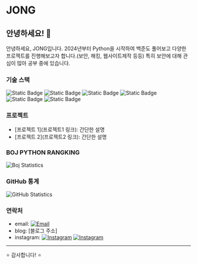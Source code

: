 # JONG

## 안녕하세요! 👋

안녕하세요, JONG입니다. 2024년부터 Python을 시작하여 백준도 풀어보고
다양한 프로젝트를 진행해보고자 합니다.(보안, 해킹, 웹사이트제작 등등)
특히 보안에 대해 관심이 많아 공부 중에 있습니다.

### 기술 스택

![Static Badge](https://img.shields.io/badge/python-%233776AB?style=for-the-badge&logo=python&logoColor=%233776AB&labelColor=black)
![Static Badge](https://img.shields.io/badge/Javascript-F0DB4F?style=for-the-badge&logo=Javascript&logoColor=F0DB4F&labelColor=black)
![Static Badge](https://img.shields.io/badge/c%2B%2B-%23%2300599C?style=for-the-badge&logo=c%2B%2B&logoColor=%2300599C&labelColor=black)
![Static Badge](https://img.shields.io/badge/c-%23A8B9CC?style=for-the-badge&logo=c&logoColor=%23A8B9CC&labelColor=black)
![Static Badge](https://img.shields.io/badge/linux-%23FCC624?style=for-the-badge&logo=linux&logoColor=%23FCC624&labelColor=black)
![Static Badge](https://img.shields.io/badge/mysql-%234479A1?style=for-the-badge&logo=mysql&logoColor=%234479A1&labelColor=black)

### 프로젝트

- [프로젝트 1](프로젝트1 링크): 간단한 설명
- [프로젝트 2](프로젝트2 링크): 간단한 설명

  
### BOJ PYTHON RANGKING
![Boj Statistics](http://mazassumnida.wtf/api/v2/generate_badge?boj=ialleejy)


### GitHub 통계

![GitHub Statistics](https://github-readme-stats.vercel.app/api?username=jongcoding&show_icons=true&hide_title=true&count_private=true&hide=prs&theme=radical)

### 연락처

- email: [![Email](https://img.shields.io/badge/-ialleejy%40naver.com-00C300?style=flat&logo=naver&logoColor=white)](mailto:ialleejy@naver.com)
- blog: [블로그 주소]
- instagram:
[![Instagram](https://img.shields.io/badge/-%40kjo._.okj-E4405F?style=flat&logo=instagram&logoColor=white)](https://www.instagram.com/kjo._.okj/) 
[![Instagram](https://img.shields.io/badge/-%40jongactivity-E4405F?style=flat&logo=instagram&logoColor=white)](https://www.instagram.com/jongactivity/)
---

⭐️ 감사합니다! ⭐️
